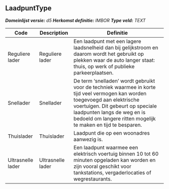 ﻿## LaadpuntType

*__Domeinlijst versie:__ d5*
*__Herkomst definitie:__ IMBOR*
*__Type veld:__ TEXT*

|__Code__ |__Description__ |__Definitie__	|
|	---	|	---	|   ---	| 
| Reguliere lader | Reguliere lader | Een laadpunt met een lagere laadsnelheid dan bij gelijkstroom en daarom wordt het gebruikt op plekken waar de auto langer staat: thuis, op werk of publieke parkeerplaatsen. |
| Snellader | Snellader | De term ‘snelladen’ wordt gebruikt voor de techniek waarmee in korte tijd veel vermogen kan worden toegevoegd aan elektrische voertuigen. Dit gebeurt op speciale laadpunten langs de weg en is bedoeld om langere ritten mogelijk te maken en tijd te besparen. |
| Thuislader | Thuislader | Laadpunt die op een woonadres aanwezig is. |
| Ultrasnelle lader | Ultrasnelle lader | Een laadpunt waarmee een elektrisch voertuig binnen 10 tot 60 minuten opgeladen kan worden en zijn vooral geschikt voor tankstations, vergaderlocaties of wegrestaurants. |
